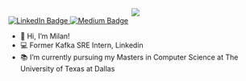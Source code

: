 <div id="header" align="center">
<img src="https://drive.google.com/file/d/1haBtUF4Wx03SRJ_rpZxRaWUbn71EoSUV/view?usp=share_link"/>
</div>

<div id="badges">
  <a href="[your-linkedin-URL](https://www.linkedin.com/in/milangeorge98/)">
    <img src="https://img.shields.io/badge/LinkedIn-blue?style=for-the-badge&logo=linkedin&logoColor=white" alt="LinkedIn Badge"/>
  </a>
  <a href="https://medium.com/@milangeorge10">
    <img src="https://img.shields.io/badge/Medium-black?style=for-the-badge&logo=medium&logoColor=white" alt="Medium Badge"/>
  </a>
</div>

- 👋 Hi, I’m Milan!
- 💻 Former Kafka SRE Intern, Linkedin
- 📚 I’m currently pursuing my Masters in Computer Science at The University of Texas at Dallas 



<!---
milangeorge98/milangeorge98 is a ✨ special ✨ repository because its `README.md` (this file) appears on your GitHub profile.
You can click the Preview link to take a look at your changes.
--->
